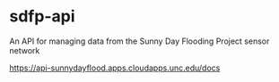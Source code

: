# sdfp-api
An API for managing data from the Sunny Day Flooding Project sensor network

https://api-sunnydayflood.apps.cloudapps.unc.edu/docs
